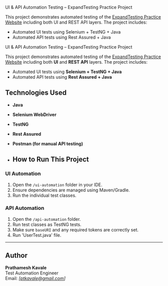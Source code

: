 UI & API Automation Testing – ExpandTesting Practice Project

This project demonstrates automated testing of the [ExpandTesting Practice Website](https://practice.expandtesting.com) including both UI and REST API layers. The project includes:

- Automated UI tests using Selenium + TestNG + Java
- Automated API tests using Rest Assured + Java


UI & API Automation Testing – ExpandTesting Practice Project

This project demonstrates automated testing of the [ExpandTesting Practice Website](https://practice.expandtesting.com) including both **UI** and **REST API** layers. The project includes:


- Automated UI tests using **Selenium + TestNG + Java**
- Automated API tests using **Rest Assured + Java**


##  Technologies Used

- **Java**
- **Selenium WebDriver**
- **TestNG**
- **Rest Assured**
- **Postman (for manual API testing)**

- ## How to Run This Project

### UI Automation

1. Open the `/ui-automation` folder in your IDE.
2. Ensure dependencies are managed using Maven/Gradle.
3. Run the individual test classes.

### API Automation

1. Open the `/api-automation` folder.
2. Run test classes as TestNG tests.
3. Make sure `baseURI` and any required tokens are correctly set.
4. Run 'UserTest.java' file.

---

##  Author

**Prathamesh Kavale**  
Test Automation Engineer  
Email: *[ptkavale@gmail.com]*
